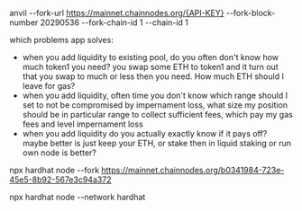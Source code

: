 anvil --fork-url https://mainnet.chainnodes.org/{API-KEY} --fork-block-number 20290536 --fork-chain-id 1 --chain-id 1

which problems app solves:

-   when you add liquidity to existing pool, do you often don't know how much token1 you need? you swap some ETH to token1 and it turn out that you swap to much or less then you need. How much ETH
    should I leave for gas?
-   when you add liquidity, often time you don't know which range should I set to not be compromised by impernament loss, what size my position should be in particular range to collect sufficient fees, which pay my gas fees and level impernament loss
-   when you add liquidity do you actually exactly know if it pays off? maybe better is just keep your ETH, or stake then in liquid staking or run own node is better?

npx hardhat node --fork https://mainnet.chainnodes.org/b0341984-723e-45e5-8b92-567e3c94a372

npx hardhat node --network hardhat
